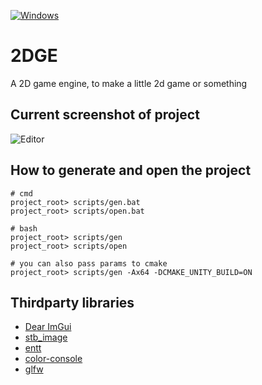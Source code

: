 [![Windows](https://github.com/KyaZero/2DGE/actions/workflows/windows.yml/badge.svg)](https://github.com/KyaZero/2DGE/actions/workflows/windows.yml)

# 2DGE
A 2D game engine, to make a little 2d game or something

## Current screenshot of project
![](https://i.imgur.com/A8XyY8j.png "Editor")


## How to generate and open the project
```shell
# cmd
project_root> scripts/gen.bat
project_root> scripts/open.bat

# bash
project_root> scripts/gen
project_root> scripts/open

# you can also pass params to cmake
project_root> scripts/gen -Ax64 -DCMAKE_UNITY_BUILD=ON
```


## Thirdparty libraries
* [Dear ImGui](https://github.com/ocornut/imgui)
* [stb_image](https://github.com/nothings/stb#stb_libs)
* [entt](https://github.com/skypjack/entt)
* [color-console](https://github.com/imfl/color-console)
* [glfw](https://github.com/glfw/glfw)
